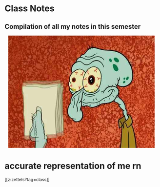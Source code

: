 # Class Notes

## Compilation of all my notes in this semester

<p align="center">
  <img src="./static/me-now.jpg">
<h1 allign="center">accurate representation of me rn</h1>
</p>

[[z:zettels?tag=class]]
